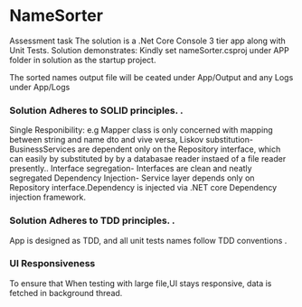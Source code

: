 # NameSorter
Assessment task
The solution is a .Net Core Console 3 tier app along with Unit Tests. Solution  demonstrates:
Kindly set nameSorter.csproj under APP folder in solution as the startup project.

The sorted names output file will be ceated under  App/Output and any Logs under App/Logs

<h3>Solution Adheres to SOLID principles. .</h3> 
Single Responibility: e.g Mapper class is only concerned with mapping between string and name dto and vive versa, 
Liskov substitution- BusinessServices are dependent only on the Repository interface, which can easily by substituted by by a databasae reader instaed of a file reader  presently..
Interface segregation- Interfaces are clean and neatly segregated
Dependency Injection- Service layer depends only on Repository interface.Dependency is injected via .NET core Dependency injection framework.
<h3>Solution Adheres to TDD principles. .</h3> 
App is designed as TDD, and all unit tests names follow TDD conventions .

<h3>UI Responsiveness</h3>

To ensure that When testing with large file,UI stays responsive, data is fetched in background thread.
